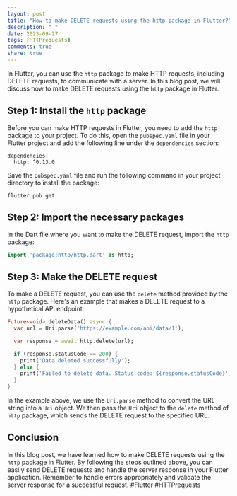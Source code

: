 ```yaml
---
layout: post
title: "How to make DELETE requests using the http package in Flutter?"
description: " "
date: 2023-09-27
tags: [HTTPrequests]
comments: true
share: true
---
```


In Flutter, you can use the `http` package to make HTTP requests, including DELETE requests, to communicate with a server. In this blog post, we will discuss how to make DELETE requests using the `http` package in Flutter.

## Step 1: Install the `http` package

Before you can make HTTP requests in Flutter, you need to add the `http` package to your project. To do this, open the `pubspec.yaml` file in your Flutter project and add the following line under the `dependencies` section:

```
dependencies:
  http: ^0.13.0
```

Save the `pubspec.yaml` file and run the following command in your project directory to install the package:

```
flutter pub get
```

## Step 2: Import the necessary packages

In the Dart file where you want to make the DELETE request, import the `http` package:

```dart
import 'package:http/http.dart' as http;
```

## Step 3: Make the DELETE request

To make a DELETE request, you can use the `delete` method provided by the `http` package. Here's an example that makes a DELETE request to a hypothetical API endpoint:

```dart
Future<void> deleteData() async {
  var url = Uri.parse('https://example.com/api/data/1');

  var response = await http.delete(url);

  if (response.statusCode == 200) {
    print('Data deleted successfully');
  } else {
    print('Failed to delete data. Status code: ${response.statusCode}');
  }
}
```

In the example above, we use the `Uri.parse` method to convert the URL string into a `Uri` object. We then pass the `Uri` object to the `delete` method of `http` package, which sends the DELETE request to the specified URL. 

## Conclusion

In this blog post, we have learned how to make DELETE requests using the `http` package in Flutter. By following the steps outlined above, you can easily send DELETE requests and handle the server response in your Flutter application. Remember to handle errors appropriately and validate the server response for a successful request. #Flutter #HTTPrequests
